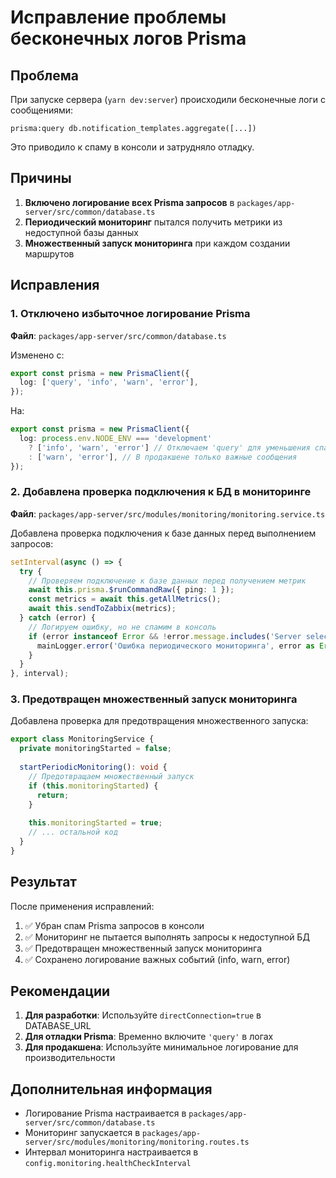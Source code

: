 # Исправление проблемы бесконечных логов Prisma

## Проблема

При запуске сервера (`yarn dev:server`) происходили бесконечные логи с сообщениями:

```
prisma:query db.notification_templates.aggregate([...])
```

Это приводило к спаму в консоли и затрудняло отладку.

## Причины

1. **Включено логирование всех Prisma запросов** в `packages/app-server/src/common/database.ts`
2. **Периодический мониторинг** пытался получить метрики из недоступной базы данных
3. **Множественный запуск мониторинга** при каждом создании маршрутов

## Исправления

### 1. Отключено избыточное логирование Prisma

**Файл**: `packages/app-server/src/common/database.ts`

Изменено с:
```typescript
export const prisma = new PrismaClient({
  log: ['query', 'info', 'warn', 'error'],
});
```

На:
```typescript
export const prisma = new PrismaClient({
  log: process.env.NODE_ENV === 'development' 
    ? ['info', 'warn', 'error'] // Отключаем 'query' для уменьшения спама
    : ['warn', 'error'], // В продакшене только важные сообщения
});
```

### 2. Добавлена проверка подключения к БД в мониторинге

**Файл**: `packages/app-server/src/modules/monitoring/monitoring.service.ts`

Добавлена проверка подключения к базе данных перед выполнением запросов:

```typescript
setInterval(async () => {
  try {
    // Проверяем подключение к базе данных перед получением метрик
    await this.prisma.$runCommandRaw({ ping: 1 });
    const metrics = await this.getAllMetrics();
    await this.sendToZabbix(metrics);
  } catch (error) {
    // Логируем ошибку, но не спамим в консоль
    if (error instanceof Error && !error.message.includes('Server selection timeout')) {
      mainLogger.error('Ошибка периодического мониторинга', error as Error);
    }
  }
}, interval);
```

### 3. Предотвращен множественный запуск мониторинга

Добавлена проверка для предотвращения множественного запуска:

```typescript
export class MonitoringService {
  private monitoringStarted = false;
  
  startPeriodicMonitoring(): void {
    // Предотвращаем множественный запуск
    if (this.monitoringStarted) {
      return;
    }
    
    this.monitoringStarted = true;
    // ... остальной код
  }
}
```

## Результат

После применения исправлений:

1. ✅ Убран спам Prisma запросов в консоли
2. ✅ Мониторинг не пытается выполнять запросы к недоступной БД
3. ✅ Предотвращен множественный запуск мониторинга
4. ✅ Сохранено логирование важных событий (info, warn, error)

## Рекомендации

1. **Для разработки**: Используйте `directConnection=true` в DATABASE_URL
2. **Для отладки Prisma**: Временно включите `'query'` в логах
3. **Для продакшена**: Используйте минимальное логирование для производительности

## Дополнительная информация

- Логирование Prisma настраивается в `packages/app-server/src/common/database.ts`
- Мониторинг запускается в `packages/app-server/src/modules/monitoring/monitoring.routes.ts`
- Интервал мониторинга настраивается в `config.monitoring.healthCheckInterval`